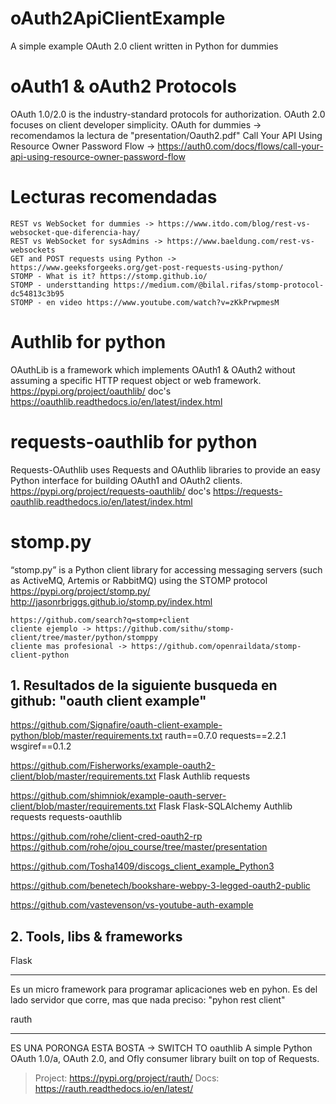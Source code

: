 # oAuth2ApiClientExample
A simple example OAuth 2.0 client written in Python for dummies

# oAuth1 & oAuth2 Protocols
OAuth 1.0/2.0 is the industry-standard protocols for authorization. OAuth 2.0 focuses on client developer simplicity.
	OAuth for dummies -> recomendamos la lectura de "presentation/Oauth2.pdf"
	Call Your API Using Resource Owner Password Flow -> https://auth0.com/docs/flows/call-your-api-using-resource-owner-password-flow

# Lecturas recomendadas
	REST vs WebSocket for dummies -> https://www.itdo.com/blog/rest-vs-websocket-que-diferencia-hay/
	REST vs WebSocket for sysAdmins -> https://www.baeldung.com/rest-vs-websockets
	GET and POST requests using Python -> https://www.geeksforgeeks.org/get-post-requests-using-python/
	STOMP - What is it? https://stomp.github.io/
	STOMP - understtanding https://medium.com/@bilal.rifas/stomp-protocol-dc54813c3b95
	STOMP - en video https://www.youtube.com/watch?v=zKkPrwpmesM
	
	
	


# Authlib for python
OAuthLib is a framework which implements OAuth1 & OAuth2 without assuming a specific HTTP request object or web framework.
	https://pypi.org/project/oauthlib/
	doc's https://oauthlib.readthedocs.io/en/latest/index.html

# requests-oauthlib for python
Requests-OAuthlib uses Requests and OAuthlib libraries to provide an easy Python interface for building OAuth1 and OAuth2 clients.
	https://pypi.org/project/requests-oauthlib/
	doc's https://requests-oauthlib.readthedocs.io/en/latest/index.html
	
# stomp.py
“stomp.py” is a Python client library for accessing messaging servers (such as ActiveMQ, Artemis or RabbitMQ) using the STOMP protocol
	https://pypi.org/project/stomp.py/
	http://jasonrbriggs.github.io/stomp.py/index.html
	
	https://github.com/search?q=stomp+client
	cliente ejemplo -> https://github.com/sithu/stomp-client/tree/master/python/stomppy
	cliente mas profesional -> https://github.com/openraildata/stomp-client-python
	

	


## 1. Resultados de la siguiente busqueda en github: "oauth client example"

https://github.com/Signafire/oauth-client-example-python/blob/master/requirements.txt
	rauth==0.7.0
	requests==2.2.1
	wsgiref==0.1.2

https://github.com/Fisherworks/example-oauth2-client/blob/master/requirements.txt
	Flask
	Authlib
	requests
	
https://github.com/shimniok/example-oauth-server-client/blob/master/requirements.txt
	Flask
	Flask-SQLAlchemy
	Authlib
	requests
	requests-oauthlib
	
https://github.com/rohe/client-cred-oauth2-rp
https://github.com/rohe/ojou_course/tree/master/presentation


https://github.com/Tosha1409/discogs_client_example_Python3


https://github.com/benetech/bookshare-webpy-3-legged-oauth2-public

https://github.com/vastevenson/vs-youtube-auth-example


## 2. Tools, libs & frameworks

Flask
*****
Es un micro framework para programar aplicaciones web en pyhon. Es del lado servidor que corre, mas que nada preciso:
	"pyhon rest client"

	
rauth
*****
ES UNA PORONGA ESTA BOSTA -> SWITCH TO oauthlib
A simple Python OAuth 1.0/a, OAuth 2.0, and Ofly consumer library built on
top of Requests.	
> Project: https://pypi.org/project/rauth/
> Docs: https://rauth.readthedocs.io/en/latest/

